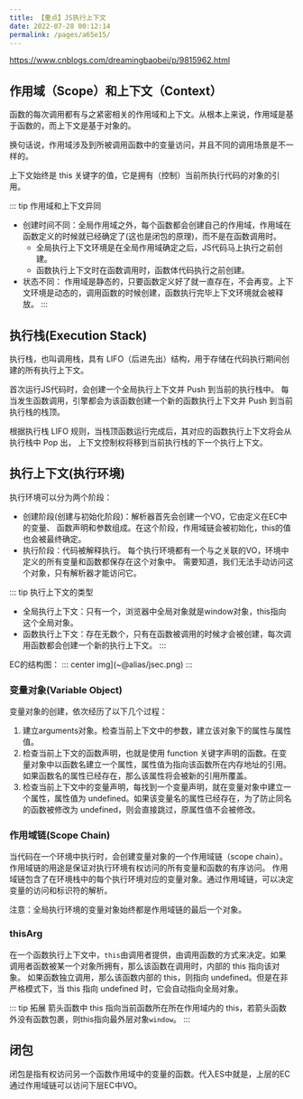 ```yaml
---
title: 【重点】JS执行上下文
date: 2022-07-28 00:12:14
permalink: /pages/a65e15/
---
```



<https://www.cnblogs.com/dreamingbaobei/p/9815962.html>

## 作用域（Scope）和上下文（Context）
函数的每次调用都有与之紧密相关的作用域和上下文。从根本上来说，作用域是基于函数的，而上下文是基于对象的。

换句话说，作用域涉及到所被调用函数中的变量访问，并且不同的调用场景是不一样的。

上下文始终是 this 关键字的值，它是拥有（控制）当前所执行代码的对象的引用。

::: tip 作用域和上下文异同
- 创建时间不同：全局作用域之外，每个函数都会创建自己的作用域，作用域在函数定义的时候就已经确定了(这也是闭包的原理)，而不是在函数调用时。 
  - 全局执行上下文环境是在全局作用域确定之后，JS代码马上执行之前创建。 
  - 函数执行上下文时在函数调用时，函数体代码执行之前创建。 
- 状态不同： 作用域是静态的，只要函数定义好了就一直存在，不会再变。上下文环境是动态的，调用函数的时候创建，函数执行完毕上下文环境就会被释放。
:::


## 执行栈(Execution Stack)
执行栈，也叫调用栈，具有 LIFO（后进先出）结构，用于存储在代码执行期间创建的所有执行上下文。

首次运行JS代码时，会创建一个全局执行上下文并 Push 到当前的执行栈中。 每当发生函数调用，引擎都会为该函数创建一个新的函数执行上下文并 Push 到当前执行栈的栈顶。

根据执行栈 LIFO 规则，当栈顶函数运行完成后，其对应的函数执行上下文将会从执行栈中 Pop 出， 上下文控制权将移到当前执行栈的下一个执行上下文。


## 执行上下文(执行环境)
执行环境可以分为两个阶段：

- 创建阶段(创建与初始化阶段)：解析器首先会创建一个VO，它由定义在EC中的变量、 函数声明和参数组成。在这个阶段，作用域链会被初始化，this的值也会被最终确定。 
- 执行阶段：代码被解释执行。 每个执行环境都有一个与之关联的VO，环境中定义的所有变量和函数都保存在这个对象中。 需要知道，我们无法手动访问这个对象，只有解析器才能访问它。

::: tip 执行上下文的类型
- 全局执行上下文：只有一个，浏览器中全局对象就是window对象，this指向这个全局对象。 
- 函数执行上下文：存在无数个，只有在函数被调用的时候才会被创建，每次调用函数都会创建一个新的执行上下文。
:::

EC的结构图：
::: center
img](~@alias/jsec.png)
:::

### 变量对象(Variable Object)
变量对象的创建，依次经历了以下几个过程：

1. 建立arguments对象。检查当前上下文中的参数，建立该对象下的属性与属性值。 
2. 检查当前上下文的函数声明，也就是使用 function 关键字声明的函数。在变量对象中以函数名建立一个属性，属性值为指向该函数所在内存地址的引用。如果函数名的属性已经存在，那么该属性将会被新的引用所覆盖。 
3. 检查当前上下文中的变量声明，每找到一个变量声明，就在变量对象中建立一个属性，属性值为 undefined。如果该变量名的属性已经存在，为了防止同名的函数被修改为 undefined，则会直接跳过，原属性值不会被修改。


### 作用域链(Scope Chain)
当代码在一个环境中执行时，会创建变量对象的一个作用域链（scope chain）。 作用域链的用途是保证对执行环境有权访问的所有变量和函数的有序访问。 
作用域链包含了在环境栈中的每个执行环境对应的变量对象。通过作用域链，可以决定变量的访问和标识符的解析。

注意：全局执行环境的变量对象始终都是作用域链的最后一个对象。

### thisArg
在一个函数执行上下文中，`this`由调用者提供，由调用函数的方式来决定。如果调用者函数被某一个对象所拥有，那么该函数在调用时，内部的 this 指向该对象。
如果函数独立调用，那么该函数内部的 this，则指向 undefined。但是在非严格模式下，当 this 指向 undefined 时，它会自动指向全局对象。

::: tip 拓展
箭头函数中 this 指向当前函数所在所在作用域内的 this，若箭头函数外没有函数包裹，则this指向最外层对象`window`。
:::


## 闭包
闭包是指有权访问另一个函数作用域中的变量的函数。代入ES中就是，上层的EC通过作用域链可以访问下层EC中VO。












